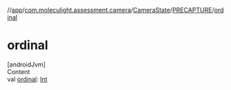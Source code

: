 //[app](../../../../index.md)/[com.moleculight.assessment.camera](../../index.md)/[CameraState](../index.md)/[PRECAPTURE](index.md)/[ordinal](ordinal.md)



# ordinal  
[androidJvm]  
Content  
val [ordinal](ordinal.md): [Int](https://kotlinlang.org/api/latest/jvm/stdlib/kotlin/-int/index.html)  



